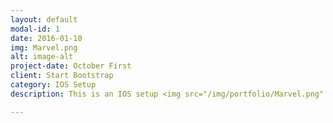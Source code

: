 ```yaml
---
layout: default
modal-id: 1
date: 2016-01-10
img: Marvel.png
alt: image-alt
project-date: October First
client: Start Bootstrap
category: IOS Setup
description: This is an IOS setup <img src="/img/portfolio/Marvel.png" alt="Mountain View">

---
```

